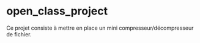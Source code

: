 # open_class_project
Ce projet consiste à mettre en place un mini compresseur/décompresseur de fichier.
